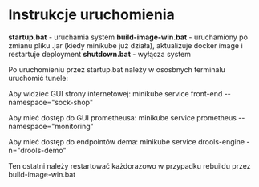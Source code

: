 
# Instrukcje uruchomienia

**startup.bat** - uruchamia system
**build-image-win.bat** - uruchamiony po zmianu pliku .jar (kiedy minikube już działa), aktualizuje docker image i restartuje deployment
**shutdown.bat** - wyłącza system


Po uruchomieniu przez startup.bat należy w ososbnych terminalu uruchomić tunele:

Aby widzieć GUI strony internetowej:
minikube service front-end --namespace="sock-shop"

Aby mieć dostęp do GUI prometheusa:
minikube service prometheus --namespace="monitoring"

Aby mieć dostęp do endpointów dema:
minikube service drools-engine -n="drools-demo"

Ten ostatni należy restartować każdorazowo w przypadku rebuildu przez build-image-win.bat